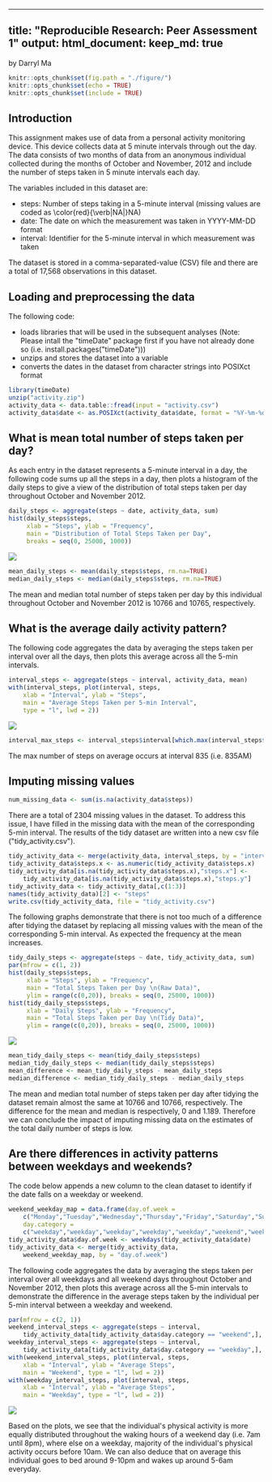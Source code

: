 
---
title: "Reproducible Research: Peer Assessment 1"
output: 
  html_document:
    keep_md: true
---
by Darryl Ma


```r
knitr::opts_chunk$set(fig.path = "./figure/")
knitr::opts_chunk$set(echo = TRUE)
knitr::opts_chunk$set(include = TRUE)
```

## Introduction

This assignment makes use of data from a personal activity monitoring device. This device collects data at 5 minute intervals through out the day. The data consists of two months of data from an anonymous individual collected during the months of October and November, 2012 and include the number of steps taken in 5 minute intervals each day.

The variables included in this dataset are:

- steps: Number of steps taking in a 5-minute interval (missing values are coded as \color{red}{\verb|NA|}NA)
- date: The date on which the measurement was taken in YYYY-MM-DD format
- interval: Identifier for the 5-minute interval in which measurement was taken

The dataset is stored in a comma-separated-value (CSV) file and there are a total of 17,568 observations in this dataset.

## Loading and preprocessing the data

The following code:

- loads libraries that will be used in the subsequent analyses (Note: Please intall the "timeDate" package first if you have not already done so (i.e. install.packages("timeDate")))
- unzips and stores the dataset into a variable
- converts the dates in the dataset from character strings into POSIXct format


```r
library(timeDate)
unzip("activity.zip")
activity_data <- data.table::fread(input = "activity.csv")
activity_data$date <- as.POSIXct(activity_data$date, format = "%Y-%m-%d")
```

## What is mean total number of steps taken per day?

As each entry in the dataset represents a 5-minute interval in a day, the following code sums up all the steps in a day, then plots a histogram of the daily steps to give a view of the distribution of total steps taken per day throughout October and November 2012.


```r
daily_steps <- aggregate(steps ~ date, activity_data, sum)
hist(daily_steps$steps, 
     xlab = "Steps", ylab = "Frequency", 
     main = "Distribution of Total Steps Taken per Day",
     breaks = seq(0, 25000, 1000))
```

![](./figure/unnamed-chunk-3-1.png)<!-- -->

```r
mean_daily_steps <- mean(daily_steps$steps, rm.na=TRUE)
median_daily_steps <- median(daily_steps$steps, rm.na=TRUE)
```

The mean and median total number of steps taken per day by this individual throughout October and November 2012 is 10766 and 10765, respectively. 

## What is the average daily activity pattern?

The following code aggregates the data by averaging the steps taken per interval over all the days, then plots this average across all the 5-min intervals.


```r
interval_steps <- aggregate(steps ~ interval, activity_data, mean)
with(interval_steps, plot(interval, steps, 
    xlab = "Interval", ylab = "Steps",
    main = "Average Steps Taken per 5-min Interval",
    type = "l", lwd = 2))
```

![](./figure/unnamed-chunk-4-1.png)<!-- -->

```r
interval_max_steps <- interval_steps$interval[which.max(interval_steps$steps)]
```

The max number of steps on average occurs at interval 835 (i.e. 835AM) 

## Imputing missing values


```r
num_missing_data <- sum(is.na(activity_data$steps))
```

There are a total of 2304 missing values in the dataset. To address this issue, I have filled in the missing data with the mean of the corresponding 5-min interval. The results of the tidy dataset are written into a new csv file ("tidy_activity.csv").


```r
tidy_activity_data <- merge(activity_data, interval_steps, by = "interval")
tidy_activity_data$steps.x <- as.numeric(tidy_activity_data$steps.x)
tidy_activity_data[is.na(tidy_activity_data$steps.x),"steps.x"] <- 
    tidy_activity_data[is.na(tidy_activity_data$steps.x),"steps.y"]
tidy_activity_data <- tidy_activity_data[,c(1:3)]
names(tidy_activity_data)[2] <- "steps"
write.csv(tidy_activity_data, file = "tidy_activity.csv")
```

The following graphs demonstrate that there is not too much of a difference after tidying the dataset by replacing all missing values with the mean of the corresponding 5-min interval. As expected the frequency at the mean increases.


```r
tidy_daily_steps <- aggregate(steps ~ date, tidy_activity_data, sum)
par(mfrow = c(1, 2))
hist(daily_steps$steps, 
     xlab = "Steps", ylab = "Frequency", 
     main = "Total Steps Taken per Day \n(Raw Data)",
     ylim = range(c(0,20)), breaks = seq(0, 25000, 1000))
hist(tidy_daily_steps$steps, 
     xlab = "Daily Steps", ylab = "Frequency", 
     main = "Total Steps Taken per Day \n(Tidy Data)",
     ylim = range(c(0,20)), breaks = seq(0, 25000, 1000))
```

![](./figure/unnamed-chunk-7-1.png)<!-- -->

```r
mean_tidy_daily_steps <- mean(tidy_daily_steps$steps)
median_tidy_daily_steps <- median(tidy_daily_steps$steps)
mean_difference <- mean_tidy_daily_steps - mean_daily_steps
median_difference <- median_tidy_daily_steps - median_daily_steps
```

The mean and median total number of steps taken per day after tidying the dataset remain almost the same at 10766 and 10766, respectively. The difference for the mean and median is respectively, 0 and 1.189. Therefore we can conclude the impact of imputing missing data on the estimates of the total daily number of steps is low.

## Are there differences in activity patterns between weekdays and weekends?

The code below appends a new column to the clean dataset to identify if the date falls on a weekday or weekend.


```r
weekend_weekday_map = data.frame(day.of.week = 
    c("Monday","Tuesday","Wednesday","Thursday","Friday","Saturday","Sunday"), 
    day.category = 
    c("weekday","weekday","weekday","weekday","weekday","weekend","weekend")) 
tidy_activity_data$day.of.week <- weekdays(tidy_activity_data$date) 
tidy_activity_data <- merge(tidy_activity_data, 
    weekend_weekday_map, by = "day.of.week")
```

The following code aggregates the data by averaging the steps taken per interval over all weekdays and all weekend days throughout October and November 2012, then plots this average across all the 5-min intervals to demonstrate the difference in the average steps taken by the individual per 5-min interval between a weekday and weekend.


```r
par(mfrow = c(2, 1))
weekend_interval_steps <- aggregate(steps ~ interval, 
    tidy_activity_data[tidy_activity_data$day.category == "weekend",], mean)
weekday_interval_steps <- aggregate(steps ~ interval, 
    tidy_activity_data[tidy_activity_data$day.category == "weekday",], mean)
with(weekend_interval_steps, plot(interval, steps, 
    xlab = "Interval", ylab = "Average Steps", 
    main = "Weekend", type = "l", lwd = 2))
with(weekday_interval_steps, plot(interval, steps, 
    xlab = "Interval", ylab = "Average Steps", 
    main = "Weekday", type = "l", lwd = 2))
```

![](./figure/unnamed-chunk-9-1.png)<!-- -->

Based on the plots, we see that the individual's physical activity is more equally distributed throughout the waking hours of a weekend day (i.e. 7am until 8pm), where else on a weekday, majority of the individual's physical activity occurs before 10am. We can also deduce that on average this individual goes to bed around 9-10pm and wakes up around 5-6am everyday. 
